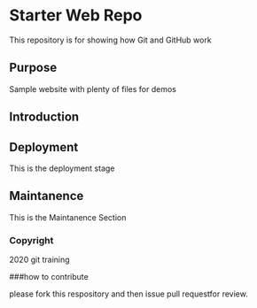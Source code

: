# Starter Web Repo

This repository is for showing how Git and GitHub work

## Purpose

Sample website with plenty of files for demos

## Introduction

## Deployment
This is the deployment stage

## Maintanence

This is the Maintanence Section
### Copyright

2020 git training 

###how to contribute

please fork this respository and then issue pull requestfor review.